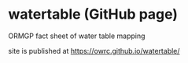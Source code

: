 # watertable (GitHub page)
ORMGP fact sheet of water table mapping

site is published at https://owrc.github.io/watertable/

